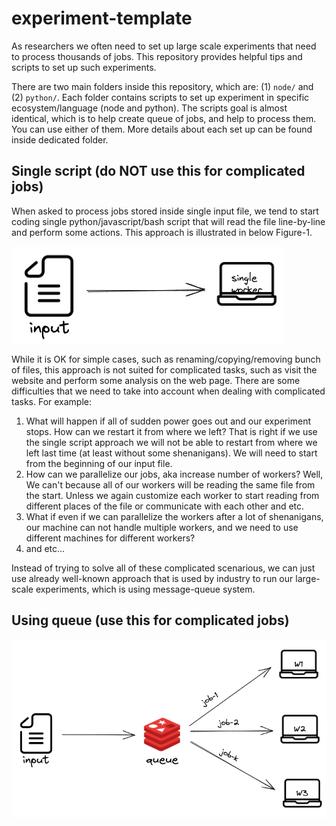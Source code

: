 # experiment-template
As researchers we often need to set up large scale experiments that need to process thousands of jobs. This repository provides helpful tips and scripts to set up such experiments.

There are two main folders inside this repository, which are: (1) `node/` and (2) `python/`. Each folder contains scripts to set up experiment in specific ecosystem/language (node and python). The scripts goal is almost identical, which is to help create queue of jobs, and help to process them. You can use either of them. More details about each set up can be found inside dedicated folder. 

## Single script (do NOT use this for complicated jobs)
When asked to process jobs stored inside single input file, we tend to start coding single python/javascript/bash script that will read the file line-by-line and perform some actions. This approach is illustrated in below Figure-1. 

![Single](https://github.com/sduoers/large-scale-experiment-template/blob/main/single-worker.png?raw=true)

While it is OK for simple cases, such as renaming/copying/removing bunch of files, this approach is not suited for complicated tasks, such as visit the website and perform some analysis on the web page. There are some difficulties that we need to take into account when dealing with complicated tasks. For example:

1. What will happen if all of sudden power goes out and our experiment stops. How can we restart it from where we left? That is right if we use the single script approach we will not be able to restart from where we left last time (at least without some shenanigans). We will need to start from the beginning of our input file.
2. How can we parallelize our jobs, aka increase number of workers? Well, We can't because all of our workers will be reading the same file from the start. Unless we again customize each worker to start reading from different places of the file or communicate with each other and etc. 
3. What if even if we can parallelize the workers after a lot of shenanigans, our machine can not handle multiple workers, and we need to use different machines for different workers?
4. and etc...

Instead of trying to solve all of these complicated scenarious, we can just use already well-known approach that is used by industry to run our large-scale experiments, which is using message-queue system.  

## Using queue (use this for complicated jobs)

![Redis-queue](https://github.com/sduoers/large-scale-experiment-template/blob/main/redis-queue.png?raw=true)
